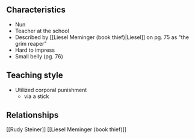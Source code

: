 ## Characteristics
- Nun
- Teacher at the school
- Described by [[Liesel Meminger (book thief)|Liesel]] on pg. 75 as "the grim reaper"
- Hard to impress
- Small belly (pg. 76)
## Teaching style
- Utilized corporal punishment
	- via a stick
## Relationships
[[Rudy Steiner]]
[[Liesel Meminger (book thief)]]